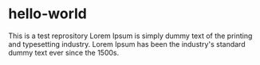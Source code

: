 hello-world
===========

This is a test reprository
Lorem Ipsum is simply dummy text of the printing and typesetting industry. Lorem Ipsum has been the industry's standard dummy text ever since the 1500s.
